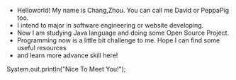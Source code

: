 - Helloworld! My name is Chang,Zhou. You can call me David or PeppaPig too. 
- I intend to major in software engineering or website developing. 
- Now I am studying Java language and doing some Open Source Project. 
- Programming now is a little bit challenge to me. Hope I can find some useful resources
- and learn more advance skill here!

System.out.println("Nice To Meet You!");
